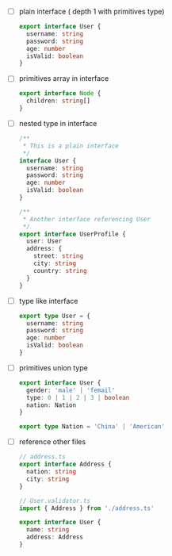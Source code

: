 - [ ] plain interface ( depth 1 with primitives type)

  ```typescript
  export interface User {
    username: string
    password: string
    age: number
    isValid: boolean
  }
  ```

- [ ] primitives array in interface

  ```typescript
  export interface Node {
    children: string[]
  }
  ```

- [ ] nested type in interface

  ```typescript
  /**
   * This is a plain interface
   */
  interface User {
    username: string
    password: string
    age: number
    isValid: boolean
  }
  
  /**
   * Another interface referencing User
   */
  export interface UserProfile {
    user: User
    address: {
      street: string
      city: string
      country: string
    }
  }
  
  
  ```

- [ ] type like interface

  ```typescript
  export type User = {
    username: string
    password: string
    age: number
    isValid: boolean
  }
  ```

- [ ] primitives union type

  ```typescript
  export interface User {
    gender: 'male' | 'femail'
    type: 0 | 1 | 2 | 3 | boolean
    nation: Nation
  }
  
  export type Nation = 'China' | 'American'
  ```

- [ ] reference other files

  ```typescript
  // address.ts
  export interface Address {
    nation: string
    city: string
  }
  
  // User.validator.ts
  import { Address } from './address.ts'
  
  export interface User {
    name: string
    address: Address
  }
  ```

  